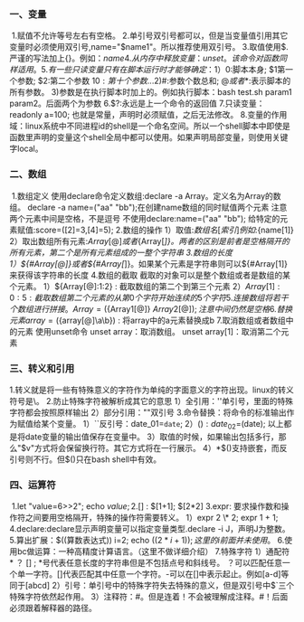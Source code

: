 ### 一、变量

​	1.赋值不允许等号左右有空格。
	2.单引号双引号都可以，但是当变量值引用其它变量时必须使用双引号,name="$name1"。所以推荐使用双引号。
	3.取值使用$.严谨的写法加上{}。例如：${name}
	4.从内存中释放变量：unset。该命令对函数同样适用。
	5.有一些只读变量只有在脚本运行时才能够确定：
		1）$0:脚本本身; $1第一个参数;  $2:第二个参数  ${10}:第十个参数...	
		2)$#:参数个数总和; $@或者$*:表示脚本的所有参数。
		3)参数是在执行脚本时加上的。例如执行脚本：bash test.sh param1 param2。后面两个为参数
	6.$?:永远是上一个命令的返回值
	7.只读变量：readonly a=100; 也就是常量，声明时必须赋值，之后无法修改。
	8.变量的作用域：linux系统中不同进程id的shell是一个命名空间。所以一个shell脚本中即使是函数里声明的变量这个shell全局中都可以使用。如果声明局部变量，则使用关键字local。

### 二、数组

​	1.数组定义
		使用declare命令定义数组:declare -a Array。定义名为Array的数组。
		declare -a name=("aa" "bb");在创建name数组的同时赋值两个元素  注意两个元素中间是空格，不是逗号
		不使用declare:name=("aa" "bb");
		给特定的元素赋值:score=([2]=3,[4]=5);
	2.数组的操作
		1）取值:${数组名[索引]} 例如:${name[1]}
		2）取出数组所有元素:${Array[@]}或者${Array[*]}。两者的区别是前者是空格隔开的所有元素，第二个是所有元素组成的一整个字符串
	3.数组的长度
		1）${#Array[@]}或者${#Array[*]}。如果某个元素是字符串则可以${#Array[1]}来获得该字符串的长度
	4.数组的截取
		截取的对象可以是整个数组或者是数组的某个元素。
		1）${Array[@]:1:2} : 截取数组的第二个到第三个元素
		2）${Array[1]:0:5}: 截取数组第二个元素的从第0个字符开始连续的5个字符
	5.连接数组
		将若干个数组进行拼接。Array=(${Array1[@]} ${Array2[@]});  注意中间仍然是空格
	6.替换元素
		array=(${array[@]\a\b}) : 将array中的a元素替换成b
	7.取消数组或者数组中的元素
		使用unset命令  unset array：取消数组。  unset array[1]：取消第二个元素

### 三、转义和引用

​	1.转义就是将一些有特殊意义的字符作为单纯的字面意义的字符出现。linux的转义符号是\。
	2.防止特殊字符被解析成其它的意思
		1）全引用：''单引号，里面的特殊字符都会按照原样输出
		2）部分引用：""双引号
	3.命令替换：将命令的标准输出作为赋值给某个变量。
		1）``反引号：date_01=`date`;
		2）$():date_02=$(date);
			以上都是将date变量的输出值保存在变量中。
		3）取值的时候，如果输出包括多行，那么"$v"方式将会保留换行符。其它方式将在一行展示。
		4）*$()支持嵌套，而反引号则不行。但$()只在bash shell中有效。

### 四、运算符

​	1.let "value=6>>2"; echo $value;
	2.$[] : $[1+1]; $[2*2]
	3.expr: 要求操作数和操作符之间要用空格隔开，特殊的操作符需要转义。
		1）expr 2 \* 2; expr 1 + 1;
	4.declare:declare显示声明变量可以指定变量类型.declare -i J，声明J为整数。
	5.算出扩展：$((算数表达式)) i=2; echo $((2*i+1));这里的i前面并未使用$。
	6.使用bc做运算：一种高精度计算语言。（这里不做详细介绍）
	7.特殊字符
		1）通配符 * ？ [] ;   *号代表任意长度的字符串但是不包括点号和斜线号。  ？可以匹配任意一个单一字符。[]代表匹配其中任意一个字符。-可以在[]中表示起止。例如[a-d]等同于[abcd]
		2）引号：单引号中的特殊字符失去特殊的意义，但是双引号中$\`三个特殊字符依然起作用。
		3）注释符：#。但是连着！不会被理解成注释。#！后面必须跟着解释器的路径。
	